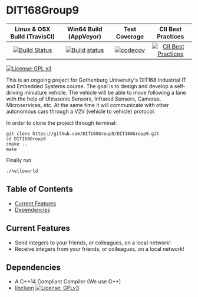 # DIT168Group9

| Linux & OSX Build (TravisCI) | Win64 Build (AppVeyor) | Test Coverage | CII Best Practices |
| :--------------------------: | :--------------------: | :-----------: | :----------------: |
[![Build Status](https://travis-ci.org/DIT168Group9/DIT168Group9.svg?branch=master)](https://travis-ci.org/DIT168Group9/DIT168Group9) | [![Build status](https://ci.appveyor.com/api/projects/status/oa5xoxv8kso8h1yr?svg=true)](https://ci.appveyor.com/project/guschefi/dit168group9) | [![codecov](https://codecov.io/gh/DIT168Group9/DIT168Group9/branch/master/graph/badge.svg)](https://codecov.io/gh/DIT168Group9/DIT168Group9) | [![CII Best Practices](https://bestpractices.coreinfrastructure.org/projects/1665/badge)](https://bestpractices.coreinfrastructure.org/projects/1665) |

[![License: GPL v3](https://img.shields.io/badge/License-GPL%20v3-blue.svg)](https://www.gnu.org/licenses/gpl-3.0)

This is an ongoing project for Gothenburg University's DIT168 Industrial IT and Embedded Systems course. The goal is to design and develop a self-driving miniature vehicle. The vehicle will be able to move following a lane with the help of Ultrasonic Sensors, Infrared Sensors, Cameras, Microservices, etc. At the same time it will communicate with other autonomous cars through a V2V (vehicle to vehicle) protocol.

In order to clone the project through terminal: 

```
git clone https://github.com/DIT168Group9/DIT168Group9.git
cd DIT168Group9
cmake .. 
make
```

Finally run

```
./helloworld
```

## Table of Contents
* [Current Features](#current-features)
* [Dependencies](#dependencies)

## Current Features
* Send integers to your friends, or colleagues, on a local network!
* Receive integers from your friends, or colleagues, on a local network!

## Dependencies
* A C++14 Compliant Compiler (We use G++)
* [libcluon](https://github.com/chrberger/libcluon) [![License: GPLv3](https://img.shields.io/badge/license-GPL--3-blue.svg
)](https://www.gnu.org/licenses/gpl-3.0.txt)
